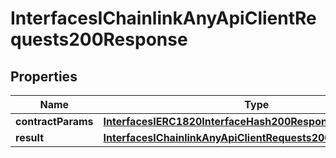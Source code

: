 

# InterfacesIChainlinkAnyApiClientRequests200Response

## Properties

Name | Type | Description | Notes
------------ | ------------- | ------------- | -------------
**contractParams** | [**InterfacesIERC1820InterfaceHash200ResponseResult**](InterfacesIERC1820InterfaceHash200ResponseResult.md) |  | 
**result** | [**InterfacesIChainlinkAnyApiClientRequests200ResponseResult**](InterfacesIChainlinkAnyApiClientRequests200ResponseResult.md) |  | 





